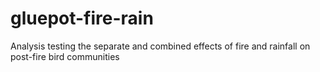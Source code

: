 # gluepot-fire-rain
Analysis testing the separate and combined effects of fire and rainfall on post-fire bird communities
